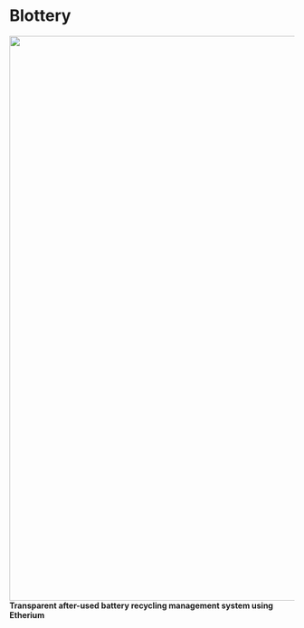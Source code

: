 # Blottery
<img width="1000" src="https://user-images.githubusercontent.com/32731032/82980904-95761780-a025-11ea-9981-e5d5e38d5fc7.PNG"><br>
**Transparent after-used battery recycling management system using Etherium**
